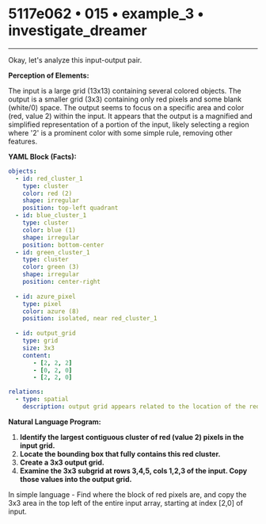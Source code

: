 # 5117e062 • 015 • example_3 • investigate_dreamer

---
Okay, let's analyze this input-output pair.

**Perception of Elements:**

The input is a large grid (13x13) containing several colored objects. The output is a smaller grid (3x3) containing only red pixels and some blank (white/0) space. The output seems to focus on a specific area and color (red, value 2) within the input. It appears that the output is a magnified and simplified representation of a portion of the input, likely selecting a region where '2' is a prominent color with some simple rule, removing other features.

**YAML Block (Facts):**



```yaml
objects:
  - id: red_cluster_1
    type: cluster
    color: red (2)
    shape: irregular
    position: top-left quadrant
  - id: blue_cluster_1
    type: cluster
    color: blue (1)
    shape: irregular
    position: bottom-center
  - id: green_cluster_1
    type: cluster
    color: green (3)
    shape: irregular
    position: center-right
    
  - id: azure_pixel
    type: pixel
    color: azure (8)
    position: isolated, near red_cluster_1
  
  - id: output_grid
    type: grid
    size: 3x3
    content:
       - [2, 2, 2]
       - [0, 2, 0]
       - [2, 2, 0]

relations:
  - type: spatial
    description: output grid appears related to the location of the red cluster.
```



**Natural Language Program:**

1.  **Identify the largest contiguous cluster of red (value 2) pixels in the input grid.**
2.  **Locate the bounding box that fully contains this red cluster.**
3.  **Create a 3x3 output grid.**
4. **Examine the 3x3 subgrid at rows 3,4,5, cols 1,2,3 of the input. Copy those values into the output grid.**

In simple language - Find where the block of red pixels are, and copy the 3x3 area in the top left of the entire input array, starting at index \[2,0] of input.

